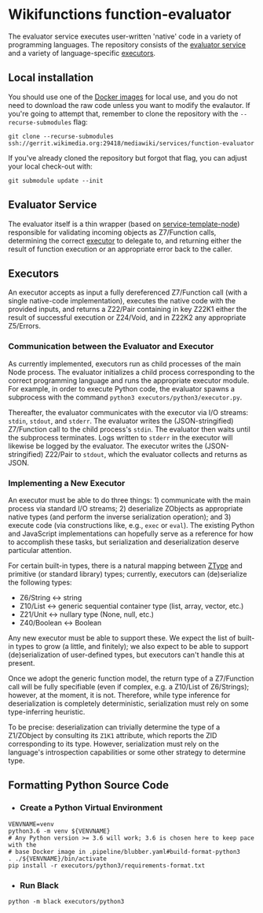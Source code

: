<a href='introduction'></a>
# Wikifunctions function-evaluator

The evaluator service executes user-written 'native' code in a variety of programming languages.
The repository consists of the [evaluator service](#evaluator-service) and a
variety of language-specific [executors](#executors).

## Local installation
You should use one of the [Docker images](https://docker-registry.wikimedia.org/wikimedia/mediawiki-services-function-evaluator)
for local use, and you do not need to download the raw code unless you want to
modify the evalautor. If you're going to attempt that, remember to clone the
repository with the `--recurse-submodules` flag:

```
git clone --recurse-submodules ssh://gerrit.wikimedia.org:29418/mediawiki/services/function-evaluator
```

If you've already cloned the repository but forgot that flag, you can adjust
your local check-out with:

```
git submodule update --init
```

<a href='evaluator-service'></a>
## Evaluator Service
The evaluator itself is a thin wrapper (based on [service-template-node](https://www.mediawiki.org/wiki/ServiceTemplateNode))
responsible for validating incoming objects as Z7/Function calls, determining the correct
[executor](#executors) to delegate to, and returning either the result of
function execution or an appropriate error back to the caller.

<a href='executors'></a>
## Executors
An executor accepts as input a fully dereferenced Z7/Function call (with a single native-code implementation),
executes the native code with the provided inputs, and returns a Z22/Pair containing
in key Z22K1 either the result of successful execution or Z24/Void, and in Z22K2 any appropriate Z5/Errors.

### Communication between the Evaluator and Executor
As currently implemented, executors run as child processes of the main Node
process. The evaluator initializes a child process corresponding to the correct
programming language and runs the appropriate executor module. For example,
in order to execute Python code, the evaluator spawns a subprocess with the
command `python3 executors/python3/executor.py`.

Thereafter, the evaluator communicates with the executor via I/O streams:
`stdin`, `stdout`, and `stderr`. The evaluator writes the (JSON-stringified)
Z7/Function call to the child process's `stdin`. The evaluator then waits until the
subprocess terminates. Logs written to `stderr` in the executor will likewise
be logged by the evaluator. The executor writes the (JSON-stringified) Z22/Pair
to `stdout`, which the evaluator collects and returns as JSON.

### Implementing a New Executor
An executor must be able to do three things: 1) communicate with the main
process via standard I/O streams; 2) deserialize ZObjects as appropriate native
types (and perform the inverse serialization operation); and 3) execute code
(via constructions like, e.g., `exec` or `eval`).
The existing Python and JavaScript implementations can hopefully serve as a
reference for how to accomplish these tasks, but serialization and deserialization
deserve particular attention.

For certain built-in types, there is a natural mapping between
[ZType](https://meta.wikimedia.org/wiki/Abstract_Wikipedia/Reserved_ZIDs#Core_types)
and primitive (or standard library) types; currently, executors can
(de)serialize the following types:

- Z6/String    <-> string
- Z10/List     <-> generic sequential container type (list, array, vector, etc.)
- Z21/Unit     <-> nullary type (None, null, etc.)
- Z40/Boolean  <-> Boolean

Any new executor must be able to support these. We expect the list of built-in
types to grow (a little, and finitely); we also expect to be able to support
(de)serialization of user-defined types, but executors can't handle this at
present.

Once we adopt the generic function model, the return type of a Z7/Function call will be fully
specifiable (even if complex, e.g. a Z10/List of Z6/Strings); however, at the moment, it is not.
Therefore, while type inference for deserialization is completely deterministic,
serialization must rely on some type-inferring heuristic.

To be precise: deserialization can trivially determine the type of a Z1/ZObject by
consulting its `Z1K1` attribute, which reports the ZID corresponding to its type.
However, serialization must rely on the language's introspection capabilities
or some other strategy to determine type.

<a href='repository-stewardship'></a>
## Formatting Python Source Code

- ### Create a Python Virtual Environment
```
VENVNAME=venv
python3.6 -m venv ${VENVNAME}
# Any Python version >= 3.6 will work; 3.6 is chosen here to keep pace with the
# base Docker image in .pipeline/blubber.yaml#build-format-python3
. ./${VENVNAME}/bin/activate
pip install -r executors/python3/requirements-format.txt
```

- ### Run Black
```
python -m black executors/python3
```
